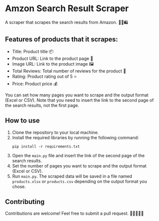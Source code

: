 <!DOCTYPE html>
<html lang="en">
<body>
	<h1>Amzon Search Result Scraper</h1>
<p>A scraper that scrapes the search results from Amazon. 🕵️‍♂️🛍️</p>

  <h2>Features of products that it scrapes:</h2>
  <ul>
  <li>Title: Product title 📦</li>
  <li>Product URL: Link to the product page 🔗</li>
  <li>Image URL: Link to the product image 🖼️</li>
  <li>Total Reviews: Total number of reviews for the product 🌟</li>
  <li>Rating: Product rating out of 5 ⭐</li>
  <li>Price: Product price 💰</li>
  </ul>

  <p>You can set how many pages you want to scrape and the output format (Excel or CSV). Note that you need to insert the link to the second page of the search results, not the first page.</p>

  <h2>How to use</h2>
  <ol>
  <li>Clone the repository to your local machine.</li>
  <li>Install the required libraries by running the following command:</li>
  <pre><code>pip install -r requirements.txt</code></pre>
  <li>Open the <code>main.py</code> file and insert the link of the second page of the search results.</li>
  <li>Set the number of pages you want to scrape and the output format (Excel or CSV).</li>
  <li>Run <code>main.py</code>. The scraped data will be saved in a file named <code>products.xlsx</code> or <code>products.csv</code> depending on the output format you chose.</li>
  </ol>

  <h2>Contributing</h2>
  <p>Contributions are welcome! Feel free to submit a pull request. 🤝👨‍💻👩‍💻</p>
  </body>
  </html>
